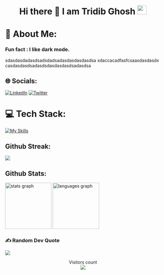 <h1 align="center">Hi there 👋 I am  Tridib Ghosh  <img src="https://emoji.slack-edge.com/T0172CCPGUW/party-blob/d7253707fa13e9ee.gif" width="30"/></h1>

# 💫 About Me:
<h3>Fun fact : I like dark mode.</h3>
sdasdasdadasdsadsdadsadasdasdasdasdsa
xdaccacadfasfcsaasdasdasdx casdasdasdsadasdsdasdasdasdsadasdsa

## 🌐 Socials:
[![LinkedIn](https://img.shields.io/badge/LinkedIn-%230077B5.svg?logo=linkedin&logoColor=white)](https://www.linkedin.com/in/tridib-ghosh-5771b3211/) [![Twitter](https://img.shields.io/badge/Twitter-%231DA1F2.svg?logo=Twitter&logoColor=white)](https://twitter.com/TridibGhosh_) 

# 💻 Tech Stack:
[![My Skills](https://skillicons.dev/icons?i=aws,gcp,azure,react,bash,java,c,cpp,html,css,docker,python,javascript,express,kotlin,linux,mysql,nodejs,mongodb&perline=15)](https://skillicons.dev)

## **Github Streak:**
<p >
  <img src = "https://github-readme-streak-stats.herokuapp.com/?user=Tridib11&line_height=40&theme=dark">
</p>

## **Github Stats:**

  <div>
  <img src="https://github-readme-stats.vercel.app/api?username=Tridib11&hide_title=false&hide_rank=false&show_icons=true&include_all_commits=true&count_private=true&disable_animations=false&theme=dracula&locale=en&hide_border=false&order=1" height="150" alt="stats graph"  />
  <img src="https://github-readme-stats.vercel.app/api/top-langs?username=Tridib11&locale=en&hide_title=false&layout=compact&card_width=320&langs_count=5&theme=dracula&hide_border=false&order=2" height="150" alt="languages graph"  />
</div>

###


### ✍️ Random Dev Quote
![](https://quotes-github-readme.vercel.app/api?type=horizontal&theme=radical)



<p align="center"> 
  Visitors count<br>
  <img src="https://profile-counter.glitch.me/Tridib11/count.svg" />
</p>
